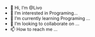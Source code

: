 - 👋 Hi, I’m @Livo
- 👀 I’m interested in Programing...
- 🌱 I’m currently learning Programing ...
- 💞️ I’m looking to collaborate on ...
- 📫 How to reach me ...

<!---
Livolinye/Livolinye is a ✨ special ✨ repository because its `README.md` (this file) appears on your GitHub profile.
You can click the Preview link to take a look at your changes.
--->
